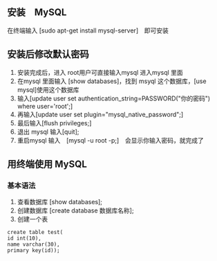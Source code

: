 ## 安装　MySQL 
在终端输入 [sudo apt-get install mysql-server]　即可安装
## 安装后修改默认密码
1. 安装完成后，进入 root用户可直接输入mysql 进入mysql 里面
2. 在mysql 里面输入 [show databases]，找到 msyql 这个数据库，[use mysql]使用这个数据库
3. 输入[update user set authentication_string=PASSWORD("你的密码") where user='root';] 
4. 再输入[update user set plugin="mysql_native_password";]
5. 最后输入[flush privileges;]
6. 退出 mysql 输入[quit];
7. 重启mysql 输入　[mysql -u root -p;]　会显示你输入密码，就完成了
## 用终端使用 MySQL
### 基本语法
1. 查看数据库 [show databases];
2. 创建数据库 [create database 数据库名称];
3. 创建一个表
```
create table test(
id int(10),
name varchar(30),
primary key(id));
```
